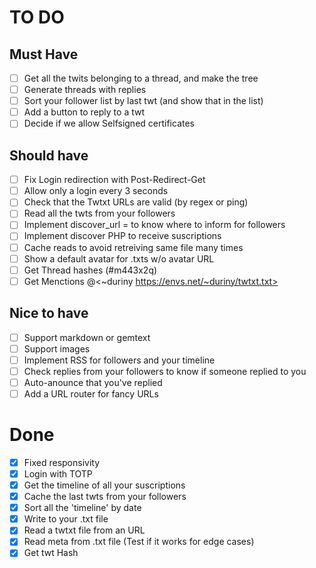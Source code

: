 # TO DO
## Must Have
- [ ] Get all the twits belonging to a thread, and make the tree
- [ ] Generate threads with replies
- [ ] Sort your follower list by last twt (and show that in the list)
- [ ] Add a button to reply to a twt
- [ ] Decide if we allow Selfsigned certificates
## Should have
- [ ] Fix Login redirection with Post-Redirect-Get
- [ ] Allow only a login every 3 seconds
- [ ] Check that the Twtxt URLs are valid (by regex or ping)
- [ ] Read all the twts from your followers
- [ ] Implement discover_url = to know where to inform for followers
- [ ] Implement discover PHP to receive suscriptions
- [ ] Cache reads to avoid retreiving same file many times
- [ ] Show a default avatar for .txts w/o avatar URL
- [ ] Get Thread hashes (#m443x2q)
- [ ] Get Menctions @<~duriny https://envs.net/~duriny/twtxt.txt>
## Nice to have
- [ ] Support markdown or gemtext
- [ ] Support images
- [ ] Implement RSS for followers and your timeline
- [ ] Check replies from your followers to know if someone replied to you
- [ ] Auto-anounce that you've replied
- [ ] Add a URL router for fancy URLs

# Done
- [X] Fixed responsivity
- [X] Login with TOTP
- [X] Get the timeline of all your suscriptions
- [X] Cache the last twts from your followers
- [X] Sort all the 'timeline' by date
- [X] Write to your .txt file
- [X] Read a twtxt file from an URL
- [X] Read meta from .txt file (Test if it works for edge cases)
- [X] Get twt Hash
